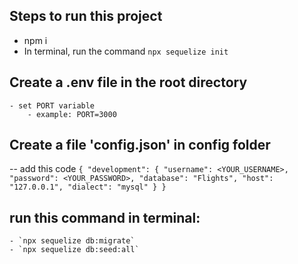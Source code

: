 ## Steps to run this project

- npm i
- In terminal, run the command `npx sequelize init`

## Create a .env file in the root directory
    - set PORT variable
        - example: PORT=3000

## Create a file 'config.json' in config folder
 -- add this code
        `
            {
                "development": {
                    "username": <YOUR_USERNAME>,
                    "password": <YOUR_PASSWORD>,
                    "database": "Flights",
                    "host": "127.0.0.1",
                    "dialect": "mysql"
                }
            }
        `

## run this command in terminal:
    - `npx sequelize db:migrate` 
    - `npx sequelize db:seed:all`    

    
